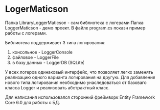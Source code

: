 # LogerMaticson
Папка LibraryLoggerMaticson - сам библиотека с логерами
Папка LoggerMaticson - демо проект. В файле program.cs показн пример работы с логерами.

Библиотека поддерживает 3 типа логирования: 
  1) консольное - LoggerConsole
  2) файловое - LoggerFile
  3) в базу данных - LoggerDB (SQLite)
  
У всех логеров одинаковый интерфейс, что позволяет легко заменять реализацию одного варианта логирования на другую. 
Для добавления нового типа логирования необходимо унаследоваться от базоваго класса Logger и реализовать абстрактный класс. 

Для написания использовался сторонний фреймворк Entity Framework Core 6.0 для работы с БД.  
